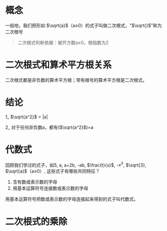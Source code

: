 # 概念
一般地，我们把形如 $\sqrt{a}$（a≥0）的式子叫做二次根式，"$\sqrt{}$"称为二次根号

> 二次根式判断依据：被开方数a≥0，根指数为2

# 二次根式和算术平方根关系
二次根式都是非负数的算术平方根；带有根号的算术平方根是二次根式。

# 结论
1_ $\sqrt{a^2}$ = |a|

2_ 对于任何非负数a，都有($\sqrt{a^2}$)=a

# 代数式
回顾我们学过的式子，如5, a, a+2b, -ab, $\frac{t}{s}$, -$x^3$, $\sqrt{3}, $\sqrt{a}$（a≥0）, 这些式子有哪些共同特征？

1. 含有数或表示数的字母
2. 用基本运算符号连接数或表示数的字母

用基本运算符号把数或表示数的字母连接起来得到的式子叫代数式。

# 二次根式的乘除
